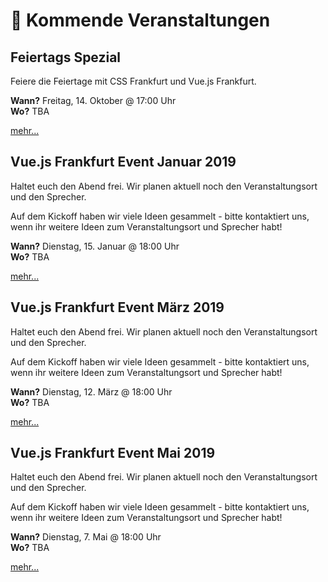 # :dancer: Kommende Veranstaltungen

## Feiertags Spezial

Feiere die Feiertage mit CSS Frankfurt und Vue.js Frankfurt.

**Wann?** Freitag, 14. Oktober @ 17:00 Uhr</br>
**Wo?** TBA

[mehr...](https://www.meetup.com/vuejsfrankfurt/events/255141413/)

## Vue.js Frankfurt Event Januar 2019

Haltet euch den Abend frei. Wir planen aktuell noch den Veranstaltungsort und den Sprecher. 

Auf dem Kickoff haben wir viele Ideen gesammelt - bitte kontaktiert uns, wenn ihr weitere Ideen zum Veranstaltungsort und Sprecher habt!

**Wann?** Dienstag, 15. Januar @ 18:00 Uhr</br>
**Wo?** TBA

[mehr...](https://www.meetup.com/vuejsfrankfurt/events/255459806/)

## Vue.js Frankfurt Event März 2019

Haltet euch den Abend frei. Wir planen aktuell noch den Veranstaltungsort und den Sprecher. 

Auf dem Kickoff haben wir viele Ideen gesammelt - bitte kontaktiert uns, wenn ihr weitere Ideen zum Veranstaltungsort und Sprecher habt!

**Wann?** Dienstag, 12. März @ 18:00 Uhr</br>
**Wo?** TBA

[mehr...](https://www.meetup.com/vuejsfrankfurt/events/255460169/)

## Vue.js Frankfurt Event Mai 2019

Haltet euch den Abend frei. Wir planen aktuell noch den Veranstaltungsort und den Sprecher. 

Auf dem Kickoff haben wir viele Ideen gesammelt - bitte kontaktiert uns, wenn ihr weitere Ideen zum Veranstaltungsort und Sprecher habt!

**Wann?** Dienstag, 7. Mai @ 18:00 Uhr</br>
**Wo?** TBA

[mehr...](https://www.meetup.com/vuejsfrankfurt/events/255460193/)